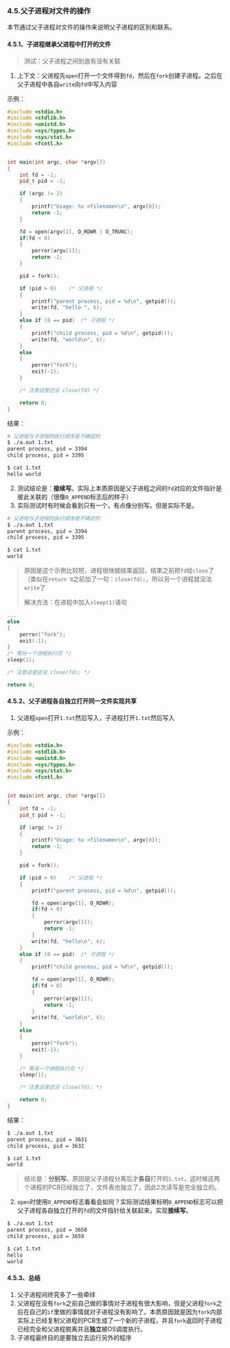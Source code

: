 ### 4.5.父子进程对文件的操作
本节通过父子进程对文件的操作来说明父子进程的区别和联系。

#### 4.5.1、子进程继承父进程中打开的文件

> 测试：父子进程之间到底有没有关联

1. 上下文：父进程先`open`打开一个文件得到`fd`，然后在`fork`创建子进程。之后在父子进程中各自`write`向`fd`中写入内容

示例：
```c++
#include <stdio.h>
#include <stdlib.h>
#include <unistd.h>
#include <sys/types.h>
#include <sys/stat.h>
#include <fcntl.h>


int main(int argc, char *argv[])
{
    int fd = -1;
    pid_t pid = -1;

    if (argc != 2)
    {
        printf("Usage: %s <filename>\n", argv[0]);
        return -1;
    }

    fd = open(argv[1], O_RDWR | O_TRUNC);
    if(fd < 0)
    {
        perror(argv[1]);
        return -1;
    }

    pid = fork();

    if (pid > 0)    /* 父进程 */
    {
        printf("parent process, pid = %d\n", getpid());
        write(fd, "hello ", 6);
    }
    else if (0 == pid)  /* 子进程 */
    {
        printf("child process, pid = %d\n", getpid());
        write(fd, "world\n", 6);
    }
    else
    {
        perror("fork");
        exit(-1);
    }

	/* 注意这里还没 close(fd) */

    return 0;
}
```

结果：
```bash
# 父进程与子进程的执行顺序是不确定的
$ ./a.out 1.txt
parent process, pid = 3394
child process, pid = 3395

$ cat 1.txt
hello world
```
2. 测试结论是：**接续写**。实际上本质原因是父子进程之间的`fd`对应的文件指针是彼此关联的（很像`O_APPEND`标志后的样子）
3. 实际测试时有时候会看到只有一个，有点像分别写。但是实际不是。
```bash
# 父进程与子进程的执行顺序是不确定的
$ ./a.out 1.txt
parent process, pid = 3394
child process, pid = 3395

$ cat 1.txt
world
```

> 原因是这个示例比较短，进程很快就结束返回，结束之前把`fd`给`close`了（类似在`return 0`之前加了一句：`close(fd);`，所以另一个进程就没法`write`了
>
> 解决方法：在进程中加入`sleep(1)`语句
```c++
...
else
{
	perror("fork");
	exit(-1);
}
/* 等另一个进程执行完 */
sleep(1);

/* 注意这里还没 close(fd); */

return 0;
```

#### 4.5.2、父子进程各自独立打开同一文件实现共享
1. 父进程`open`打开`1.txt`然后写入，子进程打开`1.txt`然后写入

示例：
```c++
#include <stdio.h>
#include <stdlib.h>
#include <unistd.h>
#include <sys/types.h>
#include <sys/stat.h>
#include <fcntl.h>


int main(int argc, char *argv[])
{
    int fd = -1;
    pid_t pid = -1;

    if (argc != 2)
    {
        printf("Usage: %s <filename>\n", argv[0]);
        return -1;
    }

    pid = fork();

    if (pid > 0)    /* 父进程 */
    {
        printf("parent process, pid = %d\n", getpid());

        fd = open(argv[1], O_RDWR);
        if(fd < 0)
        {
            perror(argv[1]);
            return -1;
        }
        write(fd, "hello\n", 6);
    }
    else if (0 == pid)  /* 子进程 */
    {
        printf("child process, pid = %d\n", getpid());

        fd = open(argv[1], O_RDWR);
        if(fd < 0)
        {
            perror(argv[1]);
            return -1;
        }
        write(fd, "world\n", 6);
    }
    else
    {
        perror("fork");
        exit(-1);
    }

    /* 等另一个进程执行完 */
    sleep(1);

    /* 注意这里还没 close(fd); */

    return 0;
}
```
结果：
```bash
$ ./a.out 1.txt
parent process, pid = 3631
child process, pid = 3632

$ cat 1.txt
world
```
> 结论是：**分别写**。原因是父子进程分离后才**各自**打开的`1.txt`，这时候这两个进程的PCB已经独立了，文件表也独立了，因此2次读写是完全独立的。

2. `open`时使用`O_APPEND`标志看看会如何？实际测试结果标明`O_APPEND`标志可以把父子进程各自独立打开的`fd`的文件指针给关联起来，实现**接续写**。
```bash
$ ./a.out 1.txt
parent process, pid = 3658
child process, pid = 3659

$ cat 1.txt
hello
world
```

#### 4.5.3、总结
1. 父子进程间终究多了一些牵绊
2. 父进程在没有`fork`之前自己做的事情对子进程有很大影响，但是父进程`fork`之后在自己的`if`里做的事情就对子进程没有影响了。本质原因就是因为`fork`内部实际上已经复制父进程的PCB生成了一个新的子进程，并且`fork`返回时子进程已经完全和父进程脱离并且**独立**被OS调度执行。
3. 子进程最终目的是要独立去运行另外的程序
